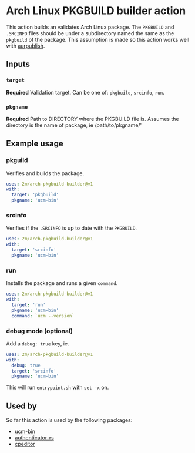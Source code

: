 # Arch Linux PKGBUILD builder action

This action builds an validates Arch Linux package.
The `PKGBUILD` and `.SRCINFO` files should be under a subdirectory named the same as the `pkgbuild` of the package.
This assumption is made so this action works well with [aurpublish].

[aurpublish]: https://github.com/eli-schwartz/aurpublish

## Inputs

### `target`

**Required** Validation target. Can be one of: `pkgbuild`, `srcinfo`, `run`.

### `pkgname`

**Required** Path to DIRECTORY where the PKGBUILD file is.
Assumes the directory is the name of package, ie /path/to/pkgname/'

## Example usage

### pkguild

Verifies and builds the package.

```yml
uses: 2m/arch-pkgbuild-builder@v1
with:
  target: 'pkgbuild'
  pkgname: 'ucm-bin'
```

### srcinfo

Verifies if the `.SRCINFO` is up to date with the `PKGBUILD`.

```yml
uses: 2m/arch-pkgbuild-builder@v1
with:
  target: 'srcinfo'
  pkgname: 'ucm-bin'
```

### run

Installs the package and runs a given `command`.

```yml
uses: 2m/arch-pkgbuild-builder@v1
with:
  target: 'run'
  pkgname: 'ucm-bin'
  command: `ucm --version`
```

### debug mode (optional)

Add a `debug: true` key, ie.

 ```yml
 uses: 2m/arch-pkgbuild-builder@v1
 with:
   debug: true
   target: 'srcinfo'
   pkgname: 'ucm-bin'
 ```

This will run `entrypoint.sh` with `set -x` on.

## Used by

So far this action is used by the following packages:

* [ucm-bin](https://github.com/2m/ucm-bin-pkgbuild)
* [authenticator-rs](https://github.com/grumlimited/authenticator-rs)
* [cpeditor](https://github.com/cpeditor/cpeditor)
